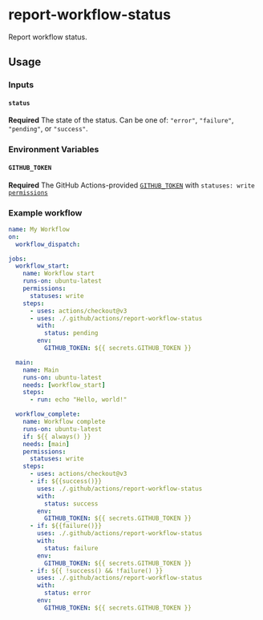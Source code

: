 # report-workflow-status

Report workflow status.

## Usage

### Inputs

#### `status`

**Required** The state of the status. Can be one of: `"error"`, `"failure"`, `"pending"`, or `"success"`.

### Environment Variables

#### `GITHUB_TOKEN`

**Required** The GitHub Actions-provided [`GITHUB_TOKEN`](https://docs.github.com/en/actions/security-guides/automatic-token-authentication#about-the-github_token-secret) with `statuses: write` [`permissions`](https://docs.github.com/en/actions/security-guides/automatic-token-authentication#permissions-for-the-github_token)

### Example workflow

```YAML
name: My Workflow
on:
  workflow_dispatch:

jobs:
  workflow_start:
    name: Workflow start
    runs-on: ubuntu-latest
    permissions:
      statuses: write
    steps:
      - uses: actions/checkout@v3
      - uses: ./.github/actions/report-workflow-status
        with:
          status: pending
        env:
          GITHUB_TOKEN: ${{ secrets.GITHUB_TOKEN }}

  main:
    name: Main
    runs-on: ubuntu-latest
    needs: [workflow_start]
    steps:
      - run: echo "Hello, world!"

  workflow_complete:
    name: Workflow complete
    runs-on: ubuntu-latest
    if: ${{ always() }}
    needs: [main]
    permissions:
      statuses: write
    steps:
      - uses: actions/checkout@v3
      - if: ${{success()}}
        uses: ./.github/actions/report-workflow-status
        with:
          status: success
        env:
          GITHUB_TOKEN: ${{ secrets.GITHUB_TOKEN }}
      - if: ${{failure()}}
        uses: ./.github/actions/report-workflow-status
        with:
          status: failure
        env:
          GITHUB_TOKEN: ${{ secrets.GITHUB_TOKEN }}
      - if: ${{ !success() && !failure() }}
        uses: ./.github/actions/report-workflow-status
        with:
          status: error
        env:
          GITHUB_TOKEN: ${{ secrets.GITHUB_TOKEN }}
```
